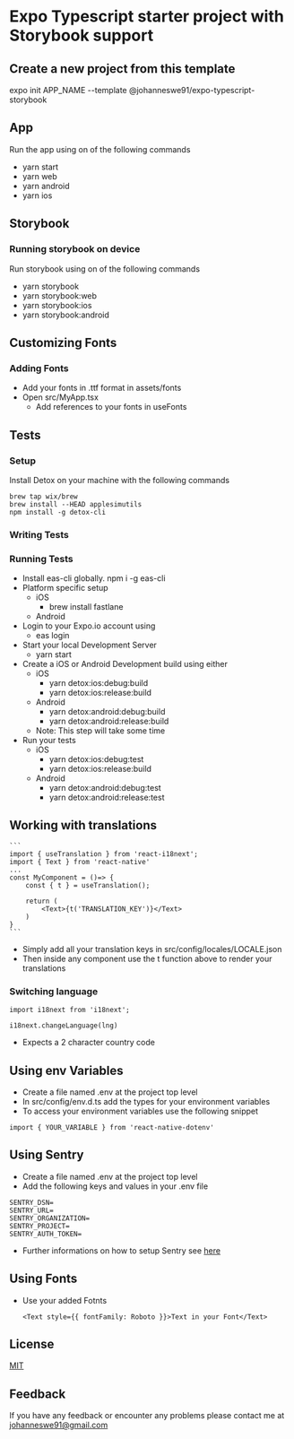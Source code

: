 # Expo Typescript starter project with Storybook support

## Create a new project from this template

expo init APP_NAME --template @johanneswe91/expo-typescript-storybook

## App

Run the app using on of the following commands

- yarn start
- yarn web
- yarn android
- yarn ios

## Storybook

### Running storybook on device

Run storybook using on of the following commands

- yarn storybook
- yarn storybook:web
- yarn storybook:ios
- yarn storybook:android

## Customizing Fonts

### Adding Fonts

- Add your fonts in .ttf format in assets/fonts
- Open src/MyApp.tsx
    - Add references to your fonts in useFonts

## Tests

### Setup

Install Detox on your machine with the following commands
```
brew tap wix/brew
brew install --HEAD applesimutils
npm install -g detox-cli
```

### Writing Tests

### Running Tests

- Install eas-cli globally. npm i -g eas-cli
- Platform specific setup
    - iOS
        - brew install fastlane
    - Android
- Login to your Expo.io account using
    - eas login
- Start your local Development Server
    - yarn start
- Create a iOS or Android Development build using either
    - iOS
        - yarn detox:ios:debug:build
        - yarn detox:ios:release:build
    - Android
        - yarn detox:android:debug:build
        - yarn detox:android:release:build
    - Note: This step will take some time
- Run your tests
    - iOS
        - yarn detox:ios:debug:test
        - yarn detox:ios:release:build
    - Android
        - yarn detox:android:debug:test
        - yarn detox:android:release:test

## Working with translations
    ```
    import { useTranslation } from 'react-i18next';
    import { Text } from 'react-native'
    ...
    const MyComponent = ()=> {
        const { t } = useTranslation();

        return (
            <Text>{t('TRANSLATION_KEY')}</Text>
        )
    }
    ```
   
- Simply add all your translation keys in src/config/locales/LOCALE.json
- Then inside any component use the t function above to render your translations

### Switching language
```
import i18next from 'i18next';

i18next.changeLanguage(lng)
```
- Expects a 2 character country code

## Using env Variables
- Create a file named .env at the project top level
- In src/config/env.d.ts add the types for your environment variables
- To access your environment variables use the following snippet
```
import { YOUR_VARIABLE } from 'react-native-dotenv'
```
## Using Sentry
- Create a file named .env at the project top level
- Add the following keys and values in your .env file
```
SENTRY_DSN=
SENTRY_URL=
SENTRY_ORGANIZATION=
SENTRY_PROJECT=
SENTRY_AUTH_TOKEN=
```
- Further informations on how to setup Sentry see [here](https://docs.sentry.io/platforms/react-native/)

## Using Fonts
- Use your added Fotnts

    ```
    <Text style={{ fontFamily: Roboto }}>Text in your Font</Text>
    ```

## License
[MIT](https://choosealicense.com/licenses/mit/)

## Feedback

If you have any feedback or encounter any problems please contact me at johanneswe91@gmail.com